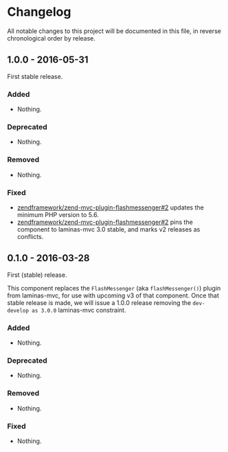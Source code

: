 # Changelog

All notable changes to this project will be documented in this file, in reverse chronological order by release.

## 1.0.0 - 2016-05-31

First stable release.

### Added

- Nothing.

### Deprecated

- Nothing.

### Removed

- Nothing.

### Fixed

- [zendframework/zend-mvc-plugin-flashmessenger#2](https://github.com/zendframework/zend-mvc-plugin-flashmessenger/pull/2)
  updates the minimum PHP version to 5.6.
- [zendframework/zend-mvc-plugin-flashmessenger#2](https://github.com/zendframework/zend-mvc-plugin-flashmessenger/pull/2)
  pins the component to laminas-mvc 3.0 stable, and marks v2 releases as conflicts.

## 0.1.0 - 2016-03-28

First (stable) release.

This component replaces the `FlashMessenger` (aka `flashMessenger()`) plugin from
laminas-mvc, for use with upcoming v3 of that component. Once that stable release
is made, we will issue a 1.0.0 release removing the `dev-develop as 3.0.0`
laminas-mvc constraint.

### Added

- Nothing.

### Deprecated

- Nothing.

### Removed

- Nothing.

### Fixed

- Nothing.
